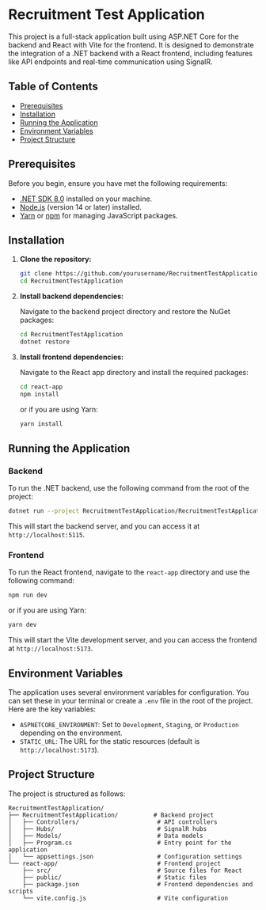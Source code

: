 # Recruitment Test Application

This project is a full-stack application built using ASP.NET Core for the backend and React with Vite for the frontend. It is designed to demonstrate the integration of a .NET backend with a React frontend, including features like API endpoints and real-time communication using SignalR.

## Table of Contents

- [Prerequisites](#prerequisites)
- [Installation](#installation)
- [Running the Application](#running-the-application)
- [Environment Variables](#environment-variables)
- [Project Structure](#project-structure)
 
## Prerequisites

Before you begin, ensure you have met the following requirements:

- [.NET SDK 8.0](https://dotnet.microsoft.com/download/dotnet/8.0) installed on your machine.
- [Node.js](https://nodejs.org/) (version 14 or later) installed.
- [Yarn](https://yarnpkg.com/) or [npm](https://www.npmjs.com/) for managing JavaScript packages.

## Installation

1. **Clone the repository:**

   ```bash
   git clone https://github.com/yourusername/RecruitmentTestApplication.git
   cd RecruitmentTestApplication
   ```

2. **Install backend dependencies:**

   Navigate to the backend project directory and restore the NuGet packages:

   ```bash
   cd RecruitmentTestApplication
   dotnet restore
   ```

3. **Install frontend dependencies:**

   Navigate to the React app directory and install the required packages:

   ```bash
   cd react-app
   npm install
   ```

   or if you are using Yarn:

   ```bash
   yarn install
   ```

## Running the Application

### Backend

To run the .NET backend, use the following command from the root of the project:

```bash
dotnet run --project RecruitmentTestApplication/RecruitmentTestApplication.csproj
```

This will start the backend server, and you can access it at `http://localhost:5115`.

### Frontend

To run the React frontend, navigate to the `react-app` directory and use the following command:

```bash
npm run dev
```

or if you are using Yarn:

```bash
yarn dev
```

This will start the Vite development server, and you can access the frontend at `http://localhost:5173`.

## Environment Variables

The application uses several environment variables for configuration. You can set these in your terminal or create a `.env` file in the root of the project. Here are the key variables:

- `ASPNETCORE_ENVIRONMENT`: Set to `Development`, `Staging`, or `Production` depending on the environment.
- `STATIC_URL`: The URL for the static resources (default is `http://localhost:5173`).

## Project Structure

The project is structured as follows:

```
RecruitmentTestApplication/
├── RecruitmentTestApplication/          # Backend project
│   ├── Controllers/                      # API controllers
│   ├── Hubs/                             # SignalR hubs
│   ├── Models/                           # Data models
│   ├── Program.cs                        # Entry point for the application
│   └── appsettings.json                  # Configuration settings
└── react-app/                            # Frontend project
    ├── src/                              # Source files for React
    ├── public/                           # Static files
    ├── package.json                      # Frontend dependencies and scripts
    └── vite.config.js                    # Vite configuration
```
